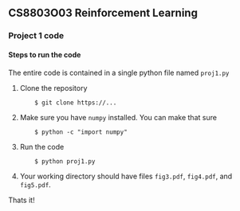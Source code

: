 ## CS8803O03 Reinforcement Learning
### Project 1 code

#### Steps to run the code

The entire code is contained in a single python file named `proj1.py`

1. Clone the repository

    ```
        $ git clone https://...
    ```

2. Make sure you have `numpy` installed. You can make that sure 

    ```
        $ python -c "import numpy"
    ```
    
3. Run the code

    ```
        $ python proj1.py
    ```

4. Your working directory should have files `fig3.pdf`, `fig4.pdf`, and 
`fig5.pdf`. 

Thats it!